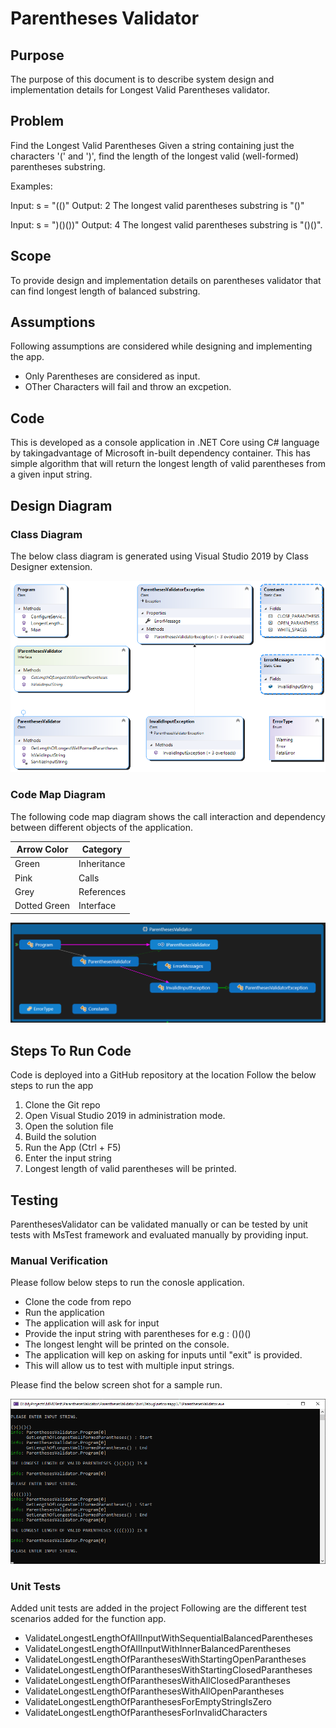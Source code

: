 
# Parentheses Validator

## Purpose
The purpose of this document is to describe system design and implementation details for Longest Valid Parentheses validator.

## Problem
Find the Longest Valid Parentheses 
Given a string containing just the characters '(' and ')', find the length of the longest valid (well-formed) parentheses substring.

Examples:

Input: s = "(()"
Output: 2
The longest valid parentheses substring is "()"
 
Input: s = ")()())"
Output: 4
The longest valid parentheses substring is "()()".

 
## Scope
To provide design and implementation details on parentheses validator that can find longest length of balanced substring.

## Assumptions
Following assumptions are considered while designing and implementing the app.
- Only Parentheses are considered as input.
- OTher Characters will fail and throw an excpetion.

## Code
This is developed as a console application in .NET Core using C# language by takingadvantage of Microsoft in-built dependency container. This has simple algorithm that will return the longest length of valid parentheses from a given input string.


## Design Diagram
### Class Diagram
The below class diagram is generated using Visual Studio 2019 by Class Designer extension.


![alt text](https://github.com/BalajiDabbara/mmd-test-projects/blob/main/ParanthesesValidator/ParenthesesValidator/DesignDocs/ParanthesesValidator_ClassDiagram.png?raw=true)


### Code Map Diagram
The following code map diagram shows the call interaction and dependency between different objects of the application.

|**Arrow Color**| **Category**|
|--|--|
|Green	|Inheritance|
|Pink	|Calls|
|Grey	|References|
|Dotted Green|	Interface|


![alt text](https://github.com/BalajiDabbara/mmd-test-projects/blob/main/ParanthesesValidator/ParenthesesValidator/DesignDocs/ParanthesesValidator_CodeMap.png?raw=true)


## Steps To Run Code
Code is deployed into a GitHub repository at the location 
Follow the below steps to run the app
1)	Clone the Git repo
2)	Open Visual Studio 2019 in administration mode.
3)	Open the solution file 
4)	Build the solution
5)	Run the App (Ctrl + F5)
6)  Enter the input string
7)  Longest length of valid parentheses will be printed.



## Testing
ParenthesesValidator can be validated manually or can be tested by unit tests with MsTest framework and evaluated manually by providing input.

### Manual Verification
Please follow below steps to run the conosle application.
- Clone the code from repo
- Run the application
- The application will ask for input
- Provide the input string with parentheses for e.g : ()()()
- The longest lenght will be printed on the console.
- The application will kep on asking for inputs until "exit" is provided.
- This will allow us to test with multiple input strings.


Please find the below screen shot for a sample run.

![alt text](https://github.com/BalajiDabbara/mmd-test-projects/blob/main/ParanthesesValidator/ParenthesesValidator/DesignDocs/ParenthesesValidator_Output.png?raw=true)

### Unit Tests
Added unit tests are added in the project 
Following are the different test scenarios added for the function app.
- ValidateLongestLengthOfAllInputWithSequentialBalancedParentheses
- ValidateLongestLengthOfAllInputWithInnerBalancedParentheses
- ValidateLongestLengthOfParanthesesWithStartingOpenParantheses
- ValidateLongestLengthOfParanthesesWithStartingClosedParantheses
- ValidateLongestLengthOfParanthesesWithAllClosedParantheses
- ValidateLongestLengthOfParanthesesWithAllOpenParantheses
- ValidateLongestLengthOfParanthesesForEmptyStringIsZero
- ValidateLongestLengthOfParanthesesForInvalidCharacters